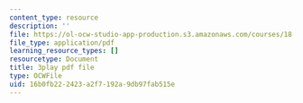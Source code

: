 ```yaml
---
content_type: resource
description: ''
file: https://ol-ocw-studio-app-production.s3.amazonaws.com/courses/18-01sc-single-variable-calculus-fall-2010/16b0fb222423a2f7192a9db97fab515e_ELWqePHYjCk.pdf
file_type: application/pdf
learning_resource_types: []
resourcetype: Document
title: 3play pdf file
type: OCWFile
uid: 16b0fb22-2423-a2f7-192a-9db97fab515e
---
```

